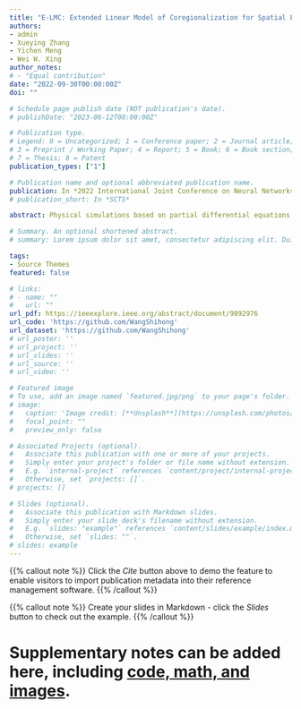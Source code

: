 ```yaml
---
title: "E-LMC: Extended Linear Model of Coregionalization for Spatial Field Prediction"
authors:
- admin
- Xueying Zhang
- Yichen Meng
- Wei W. Xing
author_notes:
# - "Equal contribution"
date: "2022-09-30T00:00:00Z"
doi: ""

# Schedule page publish date (NOT publication's date).
# publishDate: "2023-06-12T00:00:00Z"

# Publication type.
# Legend: 0 = Uncategorized; 1 = Conference paper; 2 = Journal article;
# 3 = Preprint / Working Paper; 4 = Report; 5 = Book; 6 = Book section;
# 7 = Thesis; 8 = Patent
publication_types: ["1"]

# Publication name and optional abbreviated publication name.
publication: In *2022 International Joint Conference on Neural Networks (IJCNN)*
# publication_short: In *SCTS*

abstract: Physical simulations based on partial differential equations typically generate spatial fields results, which are utilized to calculate specific properties of a system for engineering design and optimization. Due to the intensive computational burden of the simulations, a surrogate model mapping the low-dimensional inputs to the spatial fields are commonly built based on a relatively small dataset. To resolve the challenge of predicting the whole spatial field, the popular linear model of coregional-ization (LMC) can disentangle complicated correlations within the high-dimensional spatial field outputs and deliver accurate predictions. However, LMC fails if the spatial field cannot be well approximated by a linear combination of base functions with latent processes. In this paper, we present the Extended Linear Model of Coregionalization (E-LMC) by introducing an invertible neural network to linearize the highly complex and nonlinear spatial fields so that the LMC can easily generalize to nonlinear problems while preserving the traceability and scalability. Several real-world applications demonstrate that E-LMC can exploit spatial correlations effectively, showing a maximum improvement of about 40% over the original LMC and outperforming the other state-of-the-art spatial field models.

# Summary. An optional shortened abstract.
# summary: Lorem ipsum dolor sit amet, consectetur adipiscing elit. Duis posuere tellus ac convallis placerat. Proin tincidunt magna sed ex sollicitudin condimentum.

tags:
- Source Themes
featured: false

# links:
# - name: ""
#   url: ""
url_pdf: https://ieeexplore.ieee.org/abstract/document/9892976
url_code: 'https://github.com/WangShihong'
url_dataset: 'https://github.com/WangShihong'
# url_poster: ''
# url_project: ''
# url_slides: ''
# url_source: ''
# url_video: ''

# Featured image
# To use, add an image named `featured.jpg/png` to your page's folder. 
# image:
#   caption: 'Image credit: [**Unsplash**](https://unsplash.com/photos/jdD8gXaTZsc)'
#   focal_point: ""
#   preview_only: false

# Associated Projects (optional).
#   Associate this publication with one or more of your projects.
#   Simply enter your project's folder or file name without extension.
#   E.g. `internal-project` references `content/project/internal-project/index.md`.
#   Otherwise, set `projects: []`.
# projects: []

# Slides (optional).
#   Associate this publication with Markdown slides.
#   Simply enter your slide deck's filename without extension.
#   E.g. `slides: "example"` references `content/slides/example/index.md`.
#   Otherwise, set `slides: ""`.
# slides: example
---
```


{{% callout note %}}
Click the *Cite* button above to demo the feature to enable visitors to import publication metadata into their reference management software.
{{% /callout %}}

{{% callout note %}}
Create your slides in Markdown - click the *Slides* button to check out the example.
{{% /callout %}}

# Supplementary notes can be added here, including [code, math, and images](https://wowchemy.com/docs/writing-markdown-latex/).

